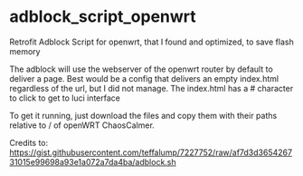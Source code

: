 # adblock_script_openwrt
Retrofit Adblock Script for openwrt, that I found and optimized, to save flash memory

The adblock will use the webserver of the openwrt router by default to deliver a page. Best would be a config that
delivers an empty index.html regardless of the url, but I did not manage. The index.html has a # character to
click to get to luci interface

To get it running, just download the files and copy them with their paths relative to / of openWRT ChaosCalmer.

Credits to:
https://gist.githubusercontent.com/teffalump/7227752/raw/af7d3d365426731015e99698a93e1a072a7da4ba/adblock.sh

